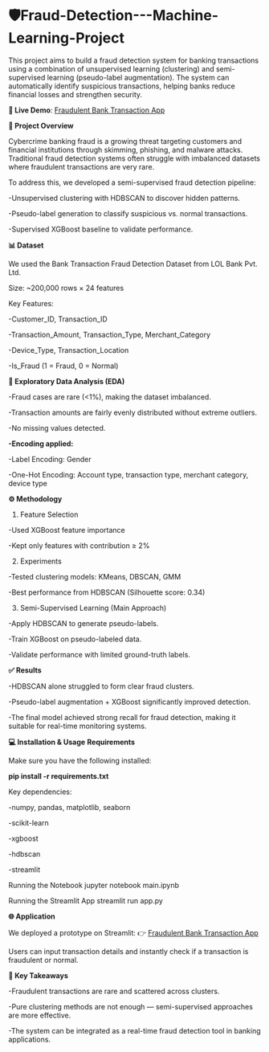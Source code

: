 # 🛡️Fraud-Detection---Machine-Learning-Project

This project aims to build a fraud detection system for banking transactions using a combination of unsupervised learning (clustering) and semi-supervised learning (pseudo-label augmentation). The system can automatically identify suspicious transactions, helping banks reduce financial losses and strengthen security.

**🚀 Live Demo**: [Fraudulent Bank Transaction App](https://fraudulent-bank-transaction.streamlit.app/)

**📖 Project Overview**

Cybercrime banking fraud is a growing threat targeting customers and financial institutions through skimming, phishing, and malware attacks. Traditional fraud detection systems often struggle with imbalanced datasets where fraudulent transactions are very rare.

To address this, we developed a semi-supervised fraud detection pipeline:

-Unsupervised clustering with HDBSCAN to discover hidden patterns.

-Pseudo-label generation to classify suspicious vs. normal transactions.

-Supervised XGBoost baseline to validate performance.

**📊 Dataset**

We used the Bank Transaction Fraud Detection Dataset
 from LOL Bank Pvt. Ltd.

Size: ~200,000 rows × 24 features

Key Features:

-Customer_ID, Transaction_ID

-Transaction_Amount, Transaction_Type, Merchant_Category

-Device_Type, Transaction_Location

-Is_Fraud (1 = Fraud, 0 = Normal)

**🔎 Exploratory Data Analysis (EDA)**

-Fraud cases are rare (<1%), making the dataset imbalanced.

-Transaction amounts are fairly evenly distributed without extreme outliers.

-No missing values detected.

**-Encoding applied:**

-Label Encoding: Gender

-One-Hot Encoding: Account type, transaction type, merchant category, device type

**⚙️ Methodology**
1. Feature Selection

-Used XGBoost feature importance

-Kept only features with contribution ≥ 2%

2. Experiments

-Tested clustering models: KMeans, DBSCAN, GMM

-Best performance from HDBSCAN (Silhouette score: 0.34)

3. Semi-Supervised Learning (Main Approach)

-Apply HDBSCAN to generate pseudo-labels.

-Train XGBoost on pseudo-labeled data.

-Validate performance with limited ground-truth labels.

**✅ Results**

-HDBSCAN alone struggled to form clear fraud clusters.

-Pseudo-label augmentation + XGBoost significantly improved detection.

-The final model achieved strong recall for fraud detection, making it suitable for real-time monitoring systems.

**💻 Installation & Usage**
**Requirements**

Make sure you have the following installed:

**pip install -r requirements.txt**


Key dependencies:

-numpy, pandas, matplotlib, seaborn

-scikit-learn

-xgboost

-hdbscan

-streamlit

Running the Notebook
jupyter notebook main.ipynb

Running the Streamlit App
streamlit run app.py

**🌐 Application**

We deployed a prototype on Streamlit:
👉 [Fraudulent Bank Transaction App](https://fraudulent-bank-transaction.streamlit.app/)

Users can input transaction details and instantly check if a transaction is fraudulent or normal.

**📌 Key Takeaways**

-Fraudulent transactions are rare and scattered across clusters.

-Pure clustering methods are not enough — semi-supervised approaches are more effective.

-The system can be integrated as a real-time fraud detection tool in banking applications.
